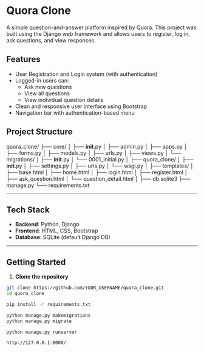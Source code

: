 # Quora Clone 

A simple question-and-answer platform inspired by Quora. This project was built using the Django web framework and allows users to register, log in, ask questions, and view responses.


## Features

- User Registration and Login system (with authentication)
- Logged-in users can:
  - Ask new questions
  - View all questions
  - View individual question details
- Clean and responsive user interface using Bootstrap
- Navigation bar with authentication-based menu


## Project Structure
quora_clone/
├── core/
│   ├── __init__.py
│   ├── admin.py
│   ├── apps.py
│   ├── forms.py
│   ├── models.py
│   ├── urls.py
│   ├── views.py
│   └── migrations/
│       ├── __init__.py
│       └── 0001_initial.py
│
├── quora_clone/
│   ├── __init__.py
│   ├── settings.py
│   ├── urls.py
│   └── wsgi.py
│
├── templates/
│   ├── base.html
│   ├── home.html
│   ├── login.html
│   ├── register.html
│   ├── ask_question.html
│   └── question_detail.html
│
├── db.sqlite3
├── manage.py
└── requirements.txt


---

## Tech Stack

- **Backend**: Python, Django
- **Frontend**: HTML, CSS, Bootstrap
- **Database**: SQLite (default Django DB)

---

## Getting Started

1. **Clone the repository**
```bash
git clone https://github.com/YOUR_USERNAME/quora_clone.git
cd quora_clone

pip install -r requirements.txt

python manage.py makemigrations
python manage.py migrate

python manage.py runserver

http://127.0.0.1:8000/

